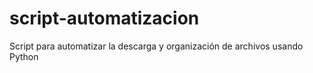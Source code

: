 # script-automatizacion
Script para automatizar la descarga y organización de archivos usando Python
